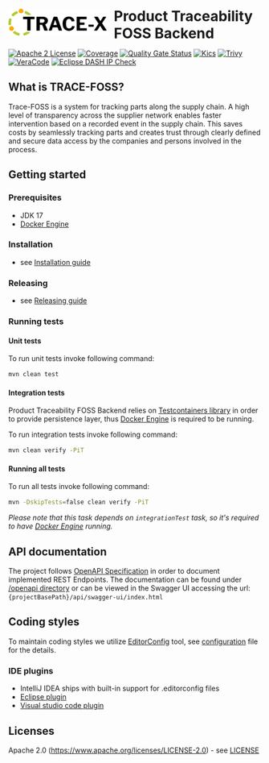 <div style="display: flex; align-items: center;justify-content: center;align-content: center;">
   <img src="./docs/trace-x-logo.svg" alt="Product Traceability FOSS Backend (TRACE-FOSS)" style="width:200px;"/>
   <h1 style="margin: 10px 0 0 10px">Product Traceability FOSS Backend</h1>
</div>

[![Apache 2 License](https://img.shields.io/badge/License-Apache_2.0-blue.svg)](https://github.com/eclipse-tractusx/traceability-foss-backend/blob/main/LICENSE)
[![Coverage](https://sonarcloud.io/api/project_badges/measure?project=eclipse-tractusx_traceability-foss-backend&metric=coverage)](https://sonarcloud.io/summary/overall?id=eclipse-tractusx_traceability-foss-backend)
[![Quality Gate Status](https://sonarcloud.io/api/project_badges/measure?project=eclipse-tractusx_traceability-foss-backend&metric=alert_status)](https://sonarcloud.io/summary/new_code?id=eclipse-tractusx_traceability-foss-backend)
[![Kics](https://github.com/eclipse-tractusx/traceability-foss-backend/actions/workflows/kics.yml/badge.svg)](https://github.com/eclipse-tractusx/traceability-foss-backend/actions/workflows/kics.yml)
[![Trivy](https://github.com/eclipse-tractusx/traceability-foss-backend/actions/workflows/trivy.yml/badge.svg)](https://github.com/eclipse-tractusx/traceability-foss-backend/actions/workflows/trivy.yml)
[![VeraCode](https://github.com/eclipse-tractusx/traceability-foss-backend/actions/workflows/veracode.yaml/badge.svg)](https://github.com/eclipse-tractusx/traceability-foss-backend/actions/workflows/veracode.yaml)
[![Eclipse DASH IP Check](https://github.com/eclipse-tractusx/traceability-foss-backend/actions/workflows/eclipse-dash.yml/badge.svg)](https://github.com/eclipse-tractusx/traceability-foss-backend/actions/workflows/eclipse-dash.yml)


## What is TRACE-FOSS?

Trace-FOSS is a system for tracking parts along the supply chain. A high level of transparency across the supplier network enables faster intervention based on
a recorded event in the supply chain. This saves costs by seamlessly tracking parts and creates trust through clearly defined and secure data access by the companies and persons involved in the process.

## Getting started

### Prerequisites

* JDK 17
* [Docker Engine](https://docs.docker.com/engine/)

### Installation

* see [Installation guide](INSTALL.md)

### Releasing

* see [Releasing guide](./docs/RELEASE.md)

### Running tests

#### Unit tests

To run unit tests invoke following command:

```sh
mvn clean test
```

#### Integration tests

Product Traceability FOSS Backend relies on [Testcontainers library](https://www.testcontainers.org/) in order to provide
persistence layer, thus [Docker Engine](https://docs.docker.com/engine/) is required to be running.

To run integration tests invoke following command:

```sh
mvn clean verify -PiT
```

#### Running all tests

To run all tests invoke following command:

```sh
mvn -DskipTests=false clean verify -PiT
```

*Please note that this task depends on `integrationTest` task, so it's required to have [Docker Engine](https://docs.docker.com/engine/) running.*

## API documentation
The project follows [OpenAPI Specification](https://swagger.io/specification/) in order to document implemented REST Endpoints. The documentation can be found under [/openapi directory](./openapi/product-traceability-foss-backend.json)
or can be viewed in the Swagger UI accessing the url: `{projectBasePath}/api/swagger-ui/index.html`

## Coding styles

To maintain coding styles we utilize [EditorConfig](https://editorconfig.org/) tool, see [configuration](.editorconfig)
file for the details.

### IDE plugins

* IntelliJ IDEA ships with built-in support for .editorconfig files
* [Eclipse plugin](https://github.com/ncjones/editorconfig-eclipse#readme)
* [Visual studio code plugin](https://marketplace.visualstudio.com/items?itemName=EditorConfig.EditorConfig)

## Licenses
Apache 2.0 (https://www.apache.org/licenses/LICENSE-2.0) - see [LICENSE](./LICENSE)
